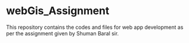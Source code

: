 # webGis_Assignment
 This repository contains the codes and files for web app development as per the assignment given by Shuman Baral sir.
